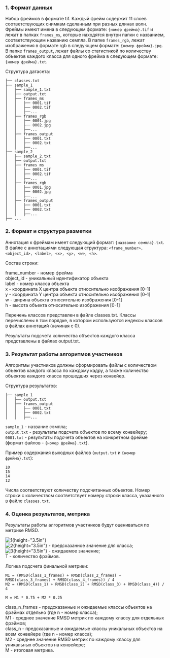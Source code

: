### 1.  Формат данных  
Набор фреймов в формате tif. Каждый фрейм содержит 11 слоев соответствующих снимкам сделанным при разных длинах волн. Фреймы имеют имена в следующем формате: `{номер фрейма}.tif` и лежат в папках `frames_ms`, которые находятся внутри папки с названием, соответствующим названию семпла.
В папке `frames_rgb`, лежат изображения в формате rgb в следующем формате: `{номер фрейма}.jpg`.  
В папке `frames_output`, лежат файлы со статистикой по количеству объектов каждого класса для одного фрейма в следующем формате: `{номер фрейма}.txt`.  


Структура датасета:  
```
├── classes.txt
├── sample_1
│   ├── sample_1.txt
│   ├── output.txt
│   ├── frames_ms
│   │   ├── 0001.tif
│   │   ├── 0002.tif
│   │   ├──...
│   ├── frames_rgb
│   │   ├── 0001.jpg
│   │   ├── 0002.jpg
│   │   ├──...
│   ├── frames_output
│   │   ├── 0001.txt
│   │   ├── 0002.txt
│   │   ├──...
├── sample_2
│   ├── sample_2.txt
│   ├── output.txt
│   ├── frames_ms
│   │   ├── 0001.tif
│   │   ├── 0002.tif
│   │   ├──...
│   ├── frames_rgb
│   │   ├── 0001.jpg
│   │   ├── 0002.jpg
│   │   ├──...
│   ├── frames_output
│   │   ├── 0001.txt
│   │   ├── 0002.txt
│   │   ├──...
├── ...

```  
  
### 2.  Формат и структура разметки  
Аннотация к фреймам имеет следующий формат: `{название семпла}.txt`. В файле с аннотациями следующая структура: `<frame_number>, <object_id>, <label>, <x>, <y>, <w>, <h>`.  

Состав строки:  

frame_number - номер фрейма  
object_id - уникальный идентификатор объекта  
label - номер класса объекта  
x - координата X центра объекта относительно изображения [0-1]  
y - координата Y центра объекта относительно изображения [0-1]  
w - ширина объекта относительно изображения [0-1]  
h - высота объекта относительно изображения [0-1]  

Перечень классов представлен в файле classes.txt. Классы перечислены в том порядке, в котором используются индексы классов в файлах аннотаций (начиная с 0).  

Результаты подсчета количества объектов каждого класса представлены в файлах output.txt.  


### 3.  Результат работы алгоритмов участников  
Алгоритмы участников должны сформировать файлы с количеством объектов каждого класса по каждому кадру, а также количество объектов каждого класса прошедших через конвейер.

Структура результатов:  
```
├── sample_1
│   ├── output.txt
│   ├── frames_output
│   │   ├── 0001.txt
│   │   ├── 0002.txt
│   │   ├──...

```

`sample_1` - название сэмпла;  
`output.txt` - результаты подсчета объектов по всему конвейеру;  
`0001.txt` - результаты подсчета объектов на конкретном фрейме (формат файлов - `{номер фрейма}.txt`).  

Пример содержания выходных файлов (`output.txt` и `{номер фрейма}.txt`):
```
10
15
14
12
```  

Числа соответствуют количеству подсчитанных объектов. Номер строки с количеством соответствует номеру строки класса, указанного в файле `classes.txt`.  


### 4. Оценка результатов, метрика  
Результаты работы алгоритмов участников будут оцениваться по метрике RMSD.  

![1](https://wikimedia.org/api/rest_v1/media/math/render/svg/eeb88fa0f90448e9d1a67cd7a70164f674aeb300){height="3.5in"}  
![2](https://wikimedia.org/api/rest_v1/media/math/render/svg/8eaf7c274686b0259802f8f0928b2a28b2665d8b){height="3.5in"} - предсказанное значение для класса;  
![3](https://wikimedia.org/api/rest_v1/media/math/render/svg/a729287d101ee372925468b7978c876227bec22e){height="3.5in"} - ожидаемое значение;  
Т - количество фрэймов. 

Логика подсчета финальной метрики:  

```
M1 = (RMSD(class_1_frames) + RMSD(class_2_frames) + RMSD(class_3_frames) + RMSD(class_4_frames)) / 4
M2 = (RMSD(class_1) + RMSD(class_2) + RMSD(class_3) + RMSD(class_4)) / 4

M = M1 * 0.75 + M2 * 0.25

``` 
class_n_frames - предсказанные и ожидаемые классы объектов на фрэймах отдельно (где n - номер класса);  
M1 - среднее значение RMSD метрик по каждому классу для отдельных фрэймов;  
class_n - предсказанные и ожидаемые классы уникальных объектов на всем конвейере (где n - номер класса);  
M2 - среднее значение RMSD метрик по каждому классу для уникальных объектов на конвейере;  
M - итоговая метрика.
